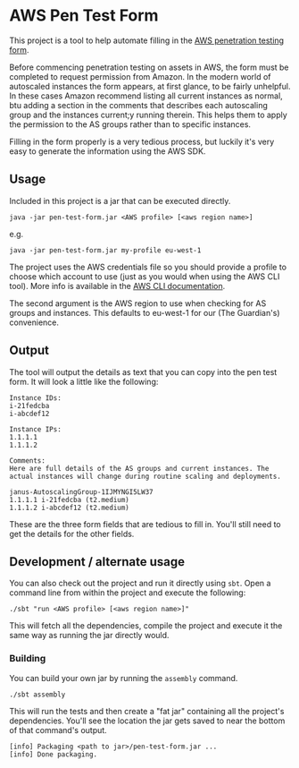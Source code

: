 AWS Pen Test Form
=================

This project is a tool to help automate filling in the
[AWS penetration testing form](https://portal.aws.amazon.com/gp/aws/html-forms-controller/contactus/AWSSecurityPenTestRequest).

Before commencing penetration testing on assets in AWS, the form must
be completed to request permission from Amazon. In the modern world of
autoscaled instances the form appears, at first glance, to be fairly
unhelpful. In these cases Amazon recommend listing all current
instances as normal, btu adding a section in the comments that
describes each autoscaling group and the instances current;y running
therein. This helps them to apply the permission to the AS groups
rather than to specific instances.

Filling in the form properly is a very tedious process, but luckily
it's very easy to generate the information using the AWS SDK.

## Usage

Included in this project is a jar that can be executed directly.

    java -jar pen-test-form.jar <AWS profile> [<aws region name>]

e.g.

    java -jar pen-test-form.jar my-profile eu-west-1

The project uses the AWS credentials file so you should provide a
profile to choose which account to use (just as you would when using
the AWS CLI tool). More info is available in the
[AWS CLI documentation](http://docs.aws.amazon.com/cli/latest/userguide/cli-chap-getting-started.html).

The second argument is the AWS region to use when checking for AS
groups and instances. This defaults to eu-west-1 for our (The
Guardian's) convenience.

## Output

The tool will output the details as text that you can copy into the
pen test form. It will look a little like the following:

    Instance IDs:
    i-21fedcba
    i-abcdef12
    
    Instance IPs:
    1.1.1.1
    1.1.1.2
    
    Comments:
    Here are full details of the AS groups and current instances. The actual instances will change during routine scaling and deployments.
    
    janus-AutoscalingGroup-1IJMYNGI5LW37
    1.1.1.1	i-21fedcba (t2.medium)
    1.1.1.2	i-abcdef12 (t2.medium)

These are the three form fields that are tedious to fill in. You'll
still need to get the details for the other fields.

## Development / alternate usage

You can also check out the project and run it directly using
`sbt`. Open a command line from within the project and execute the
following:

    ./sbt "run <AWS profile> [<aws region name>]"

This will fetch all the dependencies, compile the project and execute
it the same way as running the jar directly would.

### Building

You can build your own jar by running the `assembly` command.

    ./sbt assembly

This will run the tests and then create a "fat jar" containing all the
project's dependencies. You'll see the location the jar gets saved to
near the bottom of that command's output.

    [info] Packaging <path to jar>/pen-test-form.jar ...
    [info] Done packaging.

